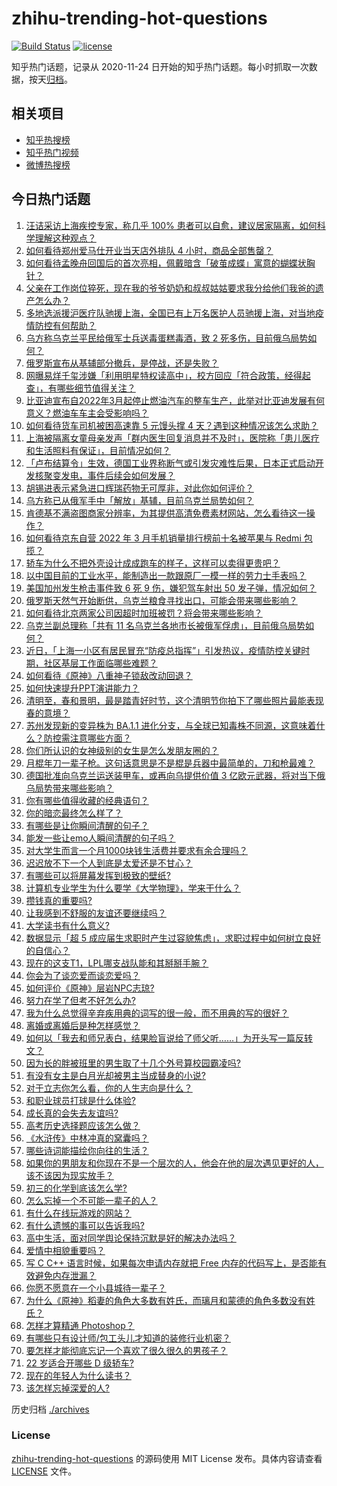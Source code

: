 # zhihu-trending-hot-questions

[![Build Status](https://github.com/justjavac/zhihu-trending-hot-questions/workflows/ci/badge.svg?branch=master)](https://github.com/justjavac/zhihu-trending-hot-questions/actions)
[![license](https://img.shields.io/github/license/justjavac/zhihu-trending-hot-questions)](https://github.com/justjavac/zhihu-trending-hot-questions/blob/master/LICENSE)

知乎热门话题，记录从 2020-11-24 日开始的知乎热门话题。每小时抓取一次数据，按天[归档](./archives)。

## 相关项目

- [知乎热搜榜](https://github.com/justjavac/zhihu-trending-top-search)
- [知乎热门视频](https://github.com/justjavac/zhihu-trending-hot-video)
- [微博热搜榜](https://github.com/justjavac/weibo-trending-hot-search)

## 今日热门话题

<!-- BEGIN -->
<!-- 最后更新时间 Mon Apr 04 2022 01:21:50 GMT+0800 (China Standard Time) -->

1. [汪诘采访上海疾控专家，称几乎 100% 患者可以自愈，建议居家隔离，如何科学理解这种观点？](https://www.zhihu.com/question/525687098)
1. [如何看待郑州爱马仕开业当天店外排队 4 小时，商品全部售罄？](https://www.zhihu.com/question/525468579)
1. [如何看待孟晚舟回国后的首次亮相，佩戴暗含「破茧成蝶」寓意的蝴蝶状胸针？](https://www.zhihu.com/question/524767581)
1. [父亲在工作岗位猝死，现在我的爷爷奶奶和叔叔姑姑要求我分给他们我爸的遗产怎么办？](https://www.zhihu.com/question/525059586)
1. [多地选派援沪医疗队驰援上海，全国已有上万名医护人员驰援上海，对当地疫情防控有何帮助？](https://www.zhihu.com/question/525840470)
1. [乌方称乌克兰平民给俄军士兵送毒蛋糕毒酒，致 2 死多伤，目前俄乌局势如何？](https://www.zhihu.com/question/525808304)
1. [俄罗斯宣布从基辅部分撤兵，是停战，还是失败？](https://www.zhihu.com/question/525346720)
1. [网曝易烊千玺涉嫌「利用明星特权读高中」，校方回应「符合政策，经得起查」，有哪些细节值得关注？](https://www.zhihu.com/question/525665134)
1. [比亚迪宣布自2022年3月起停止燃油汽车的整车生产，此举对比亚迪发展有何意义？燃油车车主会受影响吗？](https://www.zhihu.com/question/525821174)
1. [如何看待货车司机被困高速靠 5 元馒头撑 4 天？遇到这种情况该怎么求助？](https://www.zhihu.com/question/525471260)
1. [上海被隔离女童母亲发声「群内医生回复消息并不及时」，医院称「患儿医疗和生活照料有保证」，目前情况如何？](https://www.zhihu.com/question/525747494)
1. [「卢布结算令」生效，德国工业界称断气或引发灾难性后果，日本正式启动开发核聚变发电，事件后续会如何发展？](https://www.zhihu.com/question/525618583)
1. [胡锡进表示紧急进口辉瑞药物无可厚非，对此你如何评价？](https://www.zhihu.com/question/525232566)
1. [乌方称已从俄军手中「解放」基辅，目前乌克兰局势如何？](https://www.zhihu.com/question/525757990)
1. [肯德基不满盗图商家分辨率，为其提供高清免费素材网站，怎么看待这一操作？](https://www.zhihu.com/question/525027034)
1. [如何看待京东自营 2022 年 3 月手机销量排行榜前十名被苹果与 Redmi 包揽？](https://www.zhihu.com/question/525615155)
1. [轿车为什么不把外壳设计成成跑车的样子，这样可以卖得更贵吧？](https://www.zhihu.com/question/520528313)
1. [以中国目前的工业水平，能制造出一款跟原厂一模一样的劳力士手表吗？](https://www.zhihu.com/question/523024862)
1. [美国加州发生枪击事件致 6 死 9 伤，嫌犯驾车射出 50 发子弹，情况如何？](https://www.zhihu.com/question/525835598)
1. [俄罗斯天然气开始断供，乌克兰粮食寻找出口，可能会带来哪些影响？](https://www.zhihu.com/question/525832848)
1. [如何看待北京两家公司因超时加班被罚？将会带来哪些影响？](https://www.zhihu.com/question/525188729)
1. [乌克兰副总理称「共有 11 名乌克兰各地市长被俄军俘虏」，目前俄乌局势如何？](https://www.zhihu.com/question/525845073)
1. [近日，「上海一小区有居民冒充“防疫总指挥”」引发热议，疫情防控关键时期，社区基层工作面临哪些难题？](https://www.zhihu.com/question/525621925)
1. [如何看待《原神》八重神子锁敌改动回退？](https://www.zhihu.com/question/525574287)
1. [如何快速提升PPT演讲能力？](https://www.zhihu.com/question/387850337)
1. [清明至，春和景明，最是踏青好时节，这个清明节你拍下了哪些照片最能表现春的意境？](https://www.zhihu.com/question/525764215)
1. [苏州发现新的变异株为 BA.1.1 进化分支，与全球已知毒株不同源，这意味着什么？防控需注意哪些方面？](https://www.zhihu.com/question/525641852)
1. [你们所认识的女神级别的女生是怎么发朋友圈的？](https://www.zhihu.com/question/28261426)
1. [月棍年刀一辈子枪。这句话意思是不是棍是兵器中最简单的，刀和枪最难？](https://www.zhihu.com/question/524841945)
1. [德国批准向乌克兰运送装甲车，或再向乌提供价值 3 亿欧元武器，将对当下俄乌局势带来哪些影响？](https://www.zhihu.com/question/525477021)
1. [你有哪些值得收藏的经典语句？](https://www.zhihu.com/question/525209190)
1. [你的暗恋最终怎么样了？](https://www.zhihu.com/question/479915113)
1. [有哪些是让你瞬间清醒的句子？](https://www.zhihu.com/question/525302459)
1. [能发一些让emo人瞬间清醒的句子吗？](https://www.zhihu.com/question/519272690)
1. [对大学生而言一个月1000块钱生活费并要求有余合理吗？](https://www.zhihu.com/question/525805198)
1. [迟迟放不下一个人到底是太爱还是不甘心？](https://www.zhihu.com/question/524557222)
1. [有哪些可以将屏幕发挥到极致的壁纸?](https://www.zhihu.com/question/325648700)
1. [计算机专业学生为什么要学《大学物理》，学来干什么？](https://www.zhihu.com/question/525469201)
1. [攒钱真的重要吗?](https://www.zhihu.com/question/525481676)
1. [让我感到不舒服的友谊还要继续吗？](https://www.zhihu.com/question/518223512)
1. [大学读书有什么意义?](https://www.zhihu.com/question/525598762)
1. [数据显示「超 5 成应届生求职时产生过容貌焦虑」，求职过程中如何树立良好的自信心？](https://www.zhihu.com/question/525621748)
1. [现在的这支T1，LPL哪支战队能和其掰掰手腕？](https://www.zhihu.com/question/525702460)
1. [你会为了谈恋爱而谈恋爱吗？](https://www.zhihu.com/question/525705308)
1. [如何评价《原神》层岩NPC志琼?](https://www.zhihu.com/question/525580787)
1. [努力在学了但考不好怎么办?](https://www.zhihu.com/question/524979986)
1. [我为什么总觉得辛弃疾用典的词写的很一般，而不用典的写的很好？](https://www.zhihu.com/question/51075975)
1. [离婚或离婚后是种怎样感觉？](https://www.zhihu.com/question/326048939)
1. [如何以「我去和师兄表白，结果脸盲说给了师父听……」为开头写一篇反转文？](https://www.zhihu.com/question/502697221)
1. [因为长的胖被班里的男生取了十几个外号算校园霸凌吗?](https://www.zhihu.com/question/525674640)
1. [有没有女主是白月光却被男主当成替身的小说?](https://www.zhihu.com/question/505911498)
1. [对于立志你怎么看，你的人生志向是什么？](https://www.zhihu.com/question/524798126)
1. [和职业球员打球是什么体验?](https://www.zhihu.com/question/515335373)
1. [成长真的会失去友谊吗?](https://www.zhihu.com/question/523959485)
1. [高考历史选择题应该怎么做？](https://www.zhihu.com/question/23799254)
1. [《水浒传》中林冲真的窝囊吗？](https://www.zhihu.com/question/524233572)
1. [哪些诗词能描绘你向往的生活？](https://www.zhihu.com/question/525149715)
1. [如果你的男朋友和你现在不是一个层次的人，他会在他的层次遇见更好的人，该不该因为现实放手？](https://www.zhihu.com/question/525760821)
1. [初三的化学到底该怎么学?](https://www.zhihu.com/question/525040777)
1. [怎么忘掉一个不可能一辈子的人？](https://www.zhihu.com/question/521308318)
1. [有什么在线玩游戏的网站？](https://www.zhihu.com/question/385804728)
1. [有什么遗憾的事可以告诉我吗?](https://www.zhihu.com/question/524371980)
1. [高中生活，面对同学舆论保持沉默是好的解决办法吗？](https://www.zhihu.com/question/525644853)
1. [爱情中相貌重要吗？](https://www.zhihu.com/question/525533220)
1. [写 C C++ 语言时候，如果每次申请内存就把 Free 内存的代码写上，是否能有效避免内存泄漏？](https://www.zhihu.com/question/518486442)
1. [你愿不愿意在一个小县城待一辈子？](https://www.zhihu.com/question/417662243)
1. [为什么《原神》稻妻的角色大多数有姓氏，而璃月和蒙德的角色多数没有姓氏？](https://www.zhihu.com/question/525136677)
1. [怎样才算精通 Photoshop？](https://www.zhihu.com/question/29362856)
1. [有哪些只有设计师/包工头儿才知道的装修行业机密？](https://www.zhihu.com/question/525576133)
1. [要怎样才能彻底忘记一个喜欢了很久很久的男孩子？](https://www.zhihu.com/question/523619572)
1. [22 岁适合开哪些 D 级轿车?](https://www.zhihu.com/question/516965994)
1. [现在的年轻人为什么读书？](https://www.zhihu.com/question/525599825)
1. [该怎样忘掉深爱的人?](https://www.zhihu.com/question/524312565)

<!-- END -->

历史归档 [./archives](./archives)

### License

[zhihu-trending-hot-questions](https://github.com/justjavac/zhihu-trending-hot-questions)
的源码使用 MIT License 发布。具体内容请查看 [LICENSE](./LICENSE) 文件。
